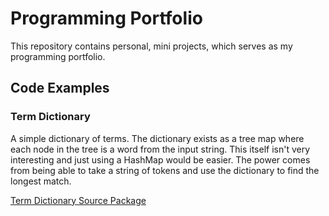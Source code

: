 # Programming Portfolio
This repository contains personal, mini projects, which serves as my programming portfolio.

## Code Examples

### Term Dictionary

A simple dictionary of terms. The dictionary exists as a tree map where each node in the tree is a word from the input string. This itself isn't very interesting and just using a HashMap would be easier. The power comes from being able to take a string of tokens and use the dictionary to find the longest match.

[Term Dictionary Source Package](https://github.com/tmallery/Personal/tree/master/Java/src/main/java/tgm/dictionary)
